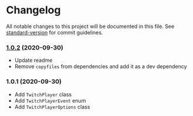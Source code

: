 # Changelog

All notable changes to this project will be documented in this file. See [standard-version](https://github.com/conventional-changelog/standard-version) for commit guidelines.

### [1.0.2](https://github.com/frozencure/twitch-player/compare/v1.0.1...v1.0.2) (2020-09-30)

* Update readme
* Remove `copyfiles` from dependencies and add it as a dev dependency

### 1.0.1 (2020-09-30)

* Add `TwitchPlayer` class
* Add `TwitchPlayerEvent` enum
* Add `TwitchPlayerOptions` class
